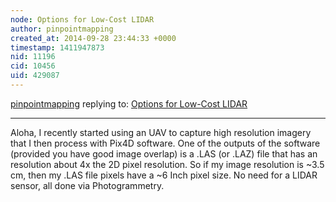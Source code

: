 ```yaml
---
node: Options for Low-Cost LIDAR 
author: pinpointmapping
created_at: 2014-09-28 23:44:33 +0000
timestamp: 1411947873
nid: 11196
cid: 10456
uid: 429087
---
```




[pinpointmapping](../profile/pinpointmapping) replying to: [Options for Low-Cost LIDAR ](../notes/code4maine/09-28-2014/options-for-low-cost-lidar)

----
Aloha,
I recently started using an UAV to capture high resolution imagery that I then process with Pix4D software.  One of the outputs of the software (provided you have good image overlap) is a .LAS (or .LAZ) file that has an resolution about 4x the 2D pixel resolution.  So if my image resolution is ~3.5 cm, then my .LAS file pixels have a ~6 Inch pixel size.  No need for a LIDAR sensor, all done via Photogrammetry.